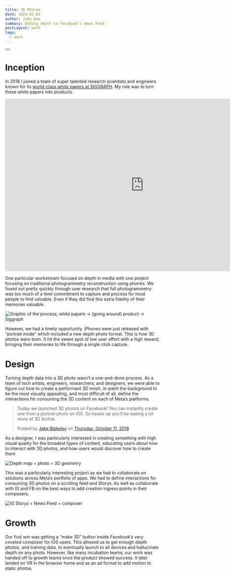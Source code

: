 ```yaml
---
title: 3D Photos
date: 2023-02-03
author: John Doe
summary: Adding depth to Facebook's News Feed
postLayout: work
tags:
  - work
---
```



<a class="topLink" href="https://www.facebook.com/jakeblakeley/posts/pfbid0W7AguPEDsJaD4WzDRUnSvUqKaZYTL8791dMPP5aDnaazejfPDQv7jXQi1WC849X2l">
    <button class="secondary" data="See It Live"><span class="border"></span><span class="shadow"></button></a>
</a><br>

# Inception

In 2018 I joined a team of super talented research scientists and engineers known for its [world-class white papers at SIGGRAPH](https://arxiv.org/abs/2008.12298). My role was to turn these white papers into products.

<iframe width="900" height="560" src="https://www.youtube.com/embed/eVJE3S-4LOI" title="YouTube video player" frameborder="0" allow="accelerometer; autoplay; clipboard-write; encrypted-media; gyroscope; picture-in-picture; web-share" allowfullscreen></iframe>

One particular workstream focused on depth in media with one project focusing on traditional photogrammetry reconstruction using phones. We found out pretty quickly through user research that full photogrammetry was too much of a time commitment to capture and process for most people to find valuable. Even if they did find this extra fidelity of their memories valuable.

![Graphic of the process; white papers → (going around) product → Siggraph](https://source.unsplash.com/random/600x400)

However, we had a timely opportunity. iPhones were just released with “portrait mode” which included a new depth photo format. This is how 3D photos were born. It hit the sweet spot of low user effort with a high reward; bringing their memories to life through a single click capture.

# Design
Turning depth data into a 3D photo wasn’t a one-and-done process. As a team of tech artists, engineers, researchers, and designers, we were able to figure out how to create a performant 3D mesh, in-paint the background to be the most visually appealing, and most difficult of all, define the interactions for consuming the 3D content on each of Meta’s platforms.

<div class="fb-post" data-href="https://www.facebook.com/jakeblakeley/posts/pfbid0W7AguPEDsJaD4WzDRUnSvUqKaZYTL8791dMPP5aDnaazejfPDQv7jXQi1WC849X2l" data-width="560" data-show-text="true"><blockquote cite="https://www.facebook.com/jakeblakeley/posts/10161219122685151" class="fb-xfbml-parse-ignore"><p>Today we launched 3D photos on Facebook! You can instantly create one from a portrait photo on iOS. So heads up you’ll be seeing a lot more of 3D Archie.</p>Posted by <a href="https://www.facebook.com/jakeblakeley">Jake Blakeley</a> on&nbsp;<a href="https://www.facebook.com/jakeblakeley/posts/10161219122685151">Thursday, October 11, 2018</a></blockquote></div>

As a designer, I was particularly interested in creating something with high visual quality for the broadest types of content, educating users about how to interact with 3D photos, and how users would discover how to create them

![Depth map + photo = 3D geometry](https://source.unsplash.com/random/600x400)

This was a particularly interesting project as we had to collaborate on solutions across Meta’s portfolio of apps. We had to define interactions for consuming 3D photos on a scrolling feed and Storys. As well as collaborate with IG and FB on the best ways to add creation ingress points in their composers.

![IG Storys + News Feed + composer](https://source.unsplash.com/random/600x400)

# Growth
Our first win was getting a  “make 3D” button inside Facebook’s very coveted composer for iOS users. This allowed us to get enough depth photos, and training data, to eventually launch to all devices and hallucinate depth on any photo. However, like many incubation teams, our work was handed off to growth teams once the product showed success. It later landed on VR in the browser home and as an ad format to add motion to static photos.
